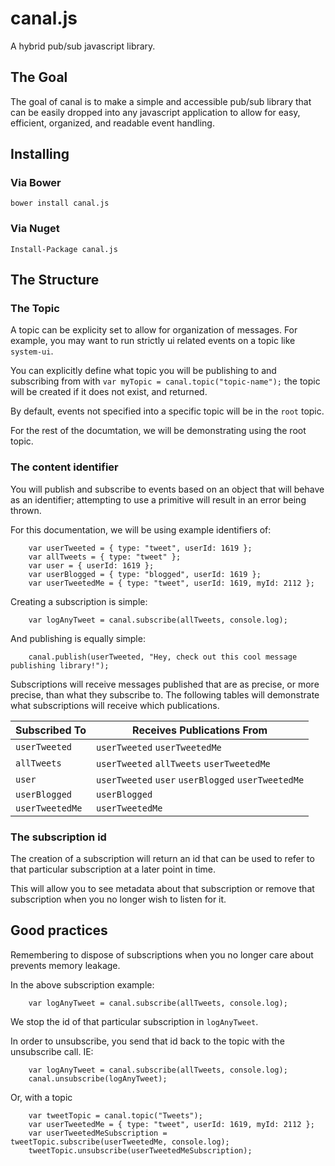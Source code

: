 canal.js
=====

A hybrid pub/sub javascript library.

## The Goal
The goal of canal is to make a simple and accessible pub/sub library that can be easily dropped into any javascript application to allow for easy, efficient, organized, and readable event handling.

## Installing
### Via Bower
```
bower install canal.js
```

### Via Nuget
```
Install-Package canal.js
```

## The Structure
### The Topic
A topic can be explicity set to allow for organization of messages. For example, you may want to run strictly ui related events on a topic like `system-ui`.

You can explicitly define what topic you will be publishing to and subscribing from with `var myTopic = canal.topic("topic-name");` the topic will be created if it does not exist, and returned.

By default, events not specified into a specific topic will be in the `root` topic.

For the rest of the documtation, we will be demonstrating using the root topic.

### The content identifier
You will publish and subscribe to events based on an object that will behave as an identifier; attempting to use a primitive will result in an error being thrown.

For this documentation, we will be using example identifiers of:

```
	var userTweeted = { type: "tweet", userId: 1619 };
	var allTweets = { type: "tweet" };
	var user = { userId: 1619 };
	var userBlogged = { type: "blogged", userId: 1619 };
	var userTweetedMe = { type: "tweet", userId: 1619, myId: 2112 };
```

Creating a subscription is simple:

```
	var logAnyTweet = canal.subscribe(allTweets, console.log);
```

And publishing is equally simple:

```
	canal.publish(userTweeted, "Hey, check out this cool message publishing library!");
```

Subscriptions will receive messages published that are as precise, or more precise, than what they subscribe to. The following tables will demonstrate what subscriptions will receive which publications.

Subscribed To  | Receives Publications From
------------- | -------------
`userTweeted`  | `userTweeted` `userTweetedMe`
`allTweets` | `userTweeted` `allTweets` `userTweetedMe`
`user` | `userTweeted` `user` `userBlogged` `userTweetedMe`
`userBlogged` | `userBlogged`
`userTweetedMe` | `userTweetedMe`

### The subscription id
The creation of a subscription will return an id that can be used to refer to that particular subscription at a later point in time.

This will allow you to see metadata about that subscription or remove that subscription when you no longer wish to listen for it.

## Good practices
Remembering to dispose of subscriptions when you no longer care about prevents memory leakage.

In the above subscription example:

```
	var logAnyTweet = canal.subscribe(allTweets, console.log);
```

We stop the id of that particular subscription in `logAnyTweet`.

In order to unsubscribe, you send that id back to the topic with the unsubscribe call. IE:


```
	var logAnyTweet = canal.subscribe(allTweets, console.log);
	canal.unsubscribe(logAnyTweet);
```

Or, with a topic

```
	var tweetTopic = canal.topic("Tweets");
	var userTweetedMe = { type: "tweet", userId: 1619, myId: 2112 };
	var userTweetedMeSubscription = tweetTopic.subscribe(userTweetedMe, console.log);
	tweetTopic.unsubscribe(userTweetedMeSubscription);
```
